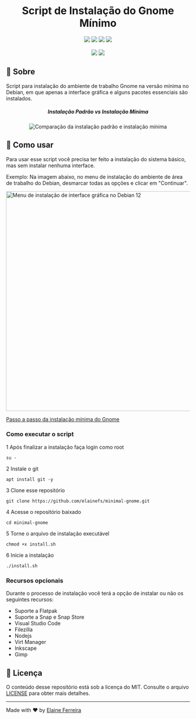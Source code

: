 <div align="center">
  <h1>Script de Instalação do Gnome Mínimo</h1>
  <img src="https://img.shields.io/github/repo-size/elainefs/minimal-gnome">
 <img src="https://img.shields.io/github/languages/top/elainefs/minimal-gnome"> 
  <img src="https://img.shields.io/github/last-commit/elainefs/minimal-gnome?color=blue">
  <img src="https://img.shields.io/github/license/elainefs/minimal-gnome?color=blue">
  <br>
  <br>
  <img src="https://img.shields.io/badge/Shell_Script-121011?style=for-the-badge&logo=gnu-bash&logoColor=white">
  <img src="https://img.shields.io/badge/Linux-FCC624?style=for-the-badge&logo=linux&logoColor=black">
</div>

## 📘 Sobre

Script para instalação do ambiente de trabalho Gnome na versão mínima no Debian, em que apenas a interface gráfica e alguns pacotes essenciais são instalados.

<div align='center'>
<h5>Instalação Padrão vs Instalação Mínima</h5>

![Comparação da instalação padrão e instalação mínima](https://lh3.googleusercontent.com/pw/ADCreHdRjQ1dGMEg19BgLXKe-RqUk0tlmPMNmJp_iDWLyvvwFDSftXigUPShcEFaR3MdEo0SfMm68YxY5SNQwTkG35E7u4ECn0NcBLO2ZAnz4fAh23dZkwpLvVjLpoHX6vjJr4iSPrGfq47aG7mBqfsuuk5D=w909-h268-s-no?authuser=1)

</div>

## 🎲 Como usar

Para usar esse script você precisa ter feito a instalação do sistema básico, mas sem instalar nenhuma interface.

Exemplo: Na imagem abaixo, no menu de instalação do ambiente de área de trabalho do Debian, desmarcar todas as opções e clicar em "Continuar".

<img src="https://lh3.googleusercontent.com/pw/ADCreHfitEFazyO9nJ2Cwzx-VR0IYXs7DUuACuv5L1IOxfyMvJgOB-a47Me6LQDNZ5MuwgD_i-D9TUYsrhmrfIOd7nbsSw4g4OxLfd8lN4kNPjqVs8E3wZ8Gih7RUywf37IHWvD_2JwI_3Xtpdm1Sn7G0doB=w803-h595-s-no?authuser=1" alt="Menu de instalação de interface gráfica no Debian 12" width=600>

[Passo a passo da instalação mínima do Gnome](https://elaineferreira.com.br/instalacao-minima-do-debian-com-gnome-desktop)

### Como executar o script

1 Após finalizar a instalação faça login como root

`su -`

2 Instale o git

`apt install git -y`

3 Clone esse repositório

`git clone https://github.com/elainefs/minimal-gnome.git`

4 Acesse o repositório baixado

`cd minimal-gnome`

5 Torne o arquivo de instalação executável

`chmod +x install.sh`

6 Inicie a instalação

`./install.sh`

### Recursos opcionais

Durante o processo de instalação você terá a opção de instalar ou não os seguintes recursos:

- Suporte a Flatpak
- Suporte a Snap e Snap Store
- Visual Studio Code
- Filezilla
- Nodejs
- Virt Manager
- Inkscape
- Gimp

## 📄 Licença

O conteúdo desse repositório está sob a licença do MIT. Consulte o arquivo [LICENSE](/LICENSE) para obter mais detalhes.

---

Made with ❤️ by [Elaine Ferreira](https://github.com/elainefs)
